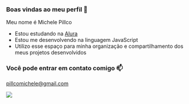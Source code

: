 ### Boas vindas ao meu perfil 💙

Meu nome é Michele Pillco

- Estou estudando na [Alura](htts://www.alura.com.br)
- Estou me desenvolvendo na linguagem JavaScript
- Utilizo esse espaço para minha organização e compartilhamento dos meus projetos desenvolvidos

### Você pode entrar em contato comigo 📫

pillcomichele@gmail.com

![](https://media1.tenor.com/m/mM3HENu-a6YAAAAd/wonder-egg-priority.gif)
